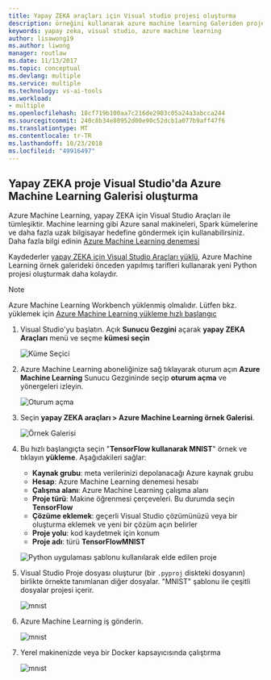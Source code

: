 ```yaml
---
title: Yapay ZEKA araçları için Visual studio projesi oluşturma
description: örneğini kullanarak azure machine learning Galeriden proje oluşturma
keywords: yapay zeka, visual studio, azure machine learning
author: lisawong19
ms.author: liwong
manager: routlaw
ms.date: 11/13/2017
ms.topic: conceptual
ms.devlang: multiple
ms.service: multiple
ms.technology: vs-ai-tools
ms.workload:
- multiple
ms.openlocfilehash: 18cf719b100aa7c216de2903c05a24a3abcca244
ms.sourcegitcommit: 240c8b34e80952d00e90c52dcb1a077b9aff47f6
ms.translationtype: MT
ms.contentlocale: tr-TR
ms.lasthandoff: 10/23/2018
ms.locfileid: "49916497"
---
```

## <a name="create-an-ai-project-from-the-azure-machine-learning-gallery-in-visual-studio"></a>Yapay ZEKA proje Visual Studio'da Azure Machine Learning Galerisi oluşturma

Azure Machine Learning, yapay ZEKA için Visual Studio Araçları ile tümleşiktir. Machine learning gibi Azure sanal makineleri, Spark kümelerine ve daha fazla uzak bilgisayar hedefine göndermek için kullanabilirsiniz. Daha fazla bilgi edinin [Azure Machine Learning denemesi](https://docs.microsoft.com/azure/machine-learning/preview/experimentation-service-configuration)

Kaydederler [yapay ZEKA için Visual Studio Araçları yüklü](installation.md), Azure Machine Learning örnek galerideki önceden yapılmış tarifleri kullanarak yeni Python projesi oluşturmak daha kolaydır.

> [!NOTE]
> Azure Machine Learning Workbench yüklenmiş olmalıdır. Lütfen bkz. yüklemek için [Azure Machine Learning yükleme hızlı başlangıç](https://docs.microsoft.com/azure/machine-learning/preview/quickstart-installation)

1. Visual Studio'yu başlatın. Açık **Sunucu Gezgini** açarak **yapay ZEKA Araçları** menü ve seçme **kümesi seçin**

    ![Küme Seçici](media/create-project-gallery/select-cluster.png)

2. Azure Machine Learning aboneliğinize sağ tıklayarak oturum açın **Azure Machine Learning** Sunucu Gezgininde seçip **oturum açma** ve yönergeleri izleyin.

    ![Oturum açma](media/create-project-gallery/azureml-login.png)

3. Seçin **yapay ZEKA araçları > Azure Machine Learning örnek Galerisi**.

    ![Örnek Galerisi](media/create-project-gallery/gallery.png)

4. Bu hızlı başlangıçta seçin "**TensorFlow kullanarak MNIST**" örnek ve tıklayın **yükleme**. Aşağıdakileri sağlar:

   - **Kaynak grubu**: meta verilerinizi depolanacağı Azure kaynak grubu
   - **Hesap**: Azure Machine Learning denemesi hesabı
   - **Çalışma alanı**: Azure Machine Learning çalışma alanı
   - **Proje türü**: Makine öğrenmesi çerçeveleri. Bu durumda seçin **TensorFlow**
   - **Çözüme eklemek**: geçerli Visual Studio çözümünüzü veya bir oluşturma eklemek ve yeni bir çözüm açın belirler
   - **Proje yolu**: kod kaydetmek için konum
   - **Proje adı**: türü **TensorFlowMNIST**

   ![Python uygulaması şablonu kullanılarak elde edilen proje](media/create-project-gallery/new-AzureSampleProject.png)

5. Visual Studio Proje dosyası oluşturur (bir `.pyproj` diskteki dosyanın) birlikte örnekte tanımlanan diğer dosyalar. "MNIST" şablonu ile çeşitli dosyalar projesi içerir.

    ![mnıst](media/create-project-gallery/azml-mnist.png)

6. Azure Machine Learning iş gönderin.

    ![mnıst](media/create-project-gallery/submit-azml.png)

7. Yerel makinenizde veya bir Docker kapsayıcısında çalıştırma

    ![mnıst](media/create-project-gallery/azml-local.png)